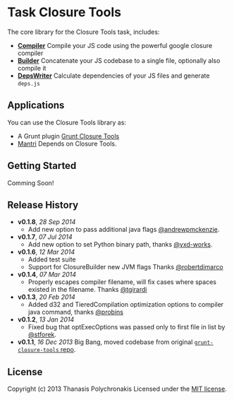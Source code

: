 # Task Closure Tools

The core library for the Closure Tools task, includes:

* **[Compiler](https://developers.google.com/closure/compiler/)** Compile your JS code using the powerful google closure compiler
* **[Builder](https://developers.google.com/closure/library/docs/closurebuilder)** Concatenate your JS codebase to a single file, optionally also compile it
* **[DepsWriter](https://developers.google.com/closure/library/docs/depswriter)** Calculate dependencies of your JS files and generate `deps.js`

## Applications

You can use the Closure Tools library as:

* A Grunt plugin [Grunt Closure Tools](https://github.com/closureplease/grunt-closure-tools)
* [Mantri](http://mantrijs.com) Depends on Closure Tools.

## Getting Started

Comming Soon!


## Release History

- **v0.1.8**, *28 Sep 2014*
  - Add new option to pass additional java flags [@andrewpmckenzie](https://github.com/andrewpmckenzie).
- **v0.1.7**, *07 Jul 2014*
  - Add new option to set Python binary path, thanks [@yxd-works](https://github.com/yxd-works).
- **v0.1.6**, *12 Mar 2014*
  - Added test suite
  - Support for ClosureBuilder new JVM flags Thanks [@robertdimarco](https://github.com/robertdimarco)
- **v0.1.4**, *07 Mar 2014*
  - Properly escapes compiler filename, will fix cases where spaces existed in the filename. Thanks [@tgirardi](https://github.com/tgirardi)
- **v0.1.3**, *20 Feb 2014*
  - Added d32 and TieredCompilation optimization options to compiler java command, thanks [@probins](https://github.com/probins)
- **v0.1.2**, *13 Jan 2014*
  - Fixed bug that optExecOptions was passed only to first file in list by [@stforek](https://github.com/stforek).
- **v0.1.1**, *16 Dec 2013* Big Bang, moved codebase from original [`grunt-closure-tools` repo](https://github.com/closureplease/grunt-closure-tools).

## License
Copyright (c) 2013 Thanasis Polychronakis
Licensed under the [MIT license](LICENSE-MIT).
